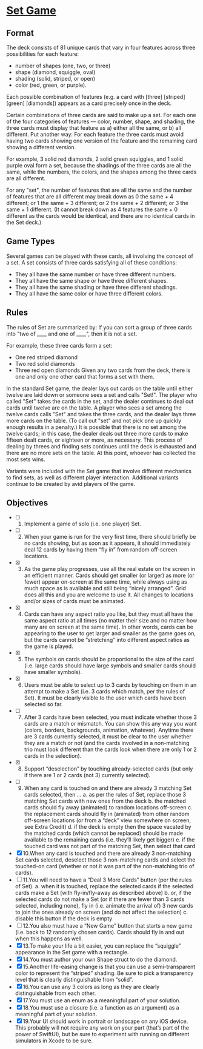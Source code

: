 #  [Set Game](https://en.wikipedia.org/wiki/Set_(card_game))

## Format

The deck consists of 81 unique cards that vary in four features across three possibilities for each feature:
* number of shapes (one, two, or three)
* shape (diamond, squiggle, oval)
* shading (solid, striped, or open)
* color (red, green, or purple).

Each possible combination of features (e.g. a card with [three] [striped] [green] [diamonds])
appears as a card precisely once in the deck.

Certain combinations of three cards are said to make up a set. For each one of the four categories of features — color, number, shape, and shading, the three cards must display that feature as a) either all the same, or b) all different. Put another way: For each feature the three cards must avoid having two cards showing one version of the feature and the remaining card showing a different version.

For example, 3 solid red diamonds, 2 solid green squiggles, and 1 solid purple oval form a set, because the shadings of the three cards are all the same, while the numbers, the colors, and the shapes among the three cards are all different.

For any "set", the number of features that are all the same and the number of features that are all different may break down as 0 the same + 4 different; or 1 the same + 3 different; or 2 the same + 2 different; or 3 the same + 1 different. (It cannot break down as 4 features the same + 0 different as the cards would be identical, and there are no identical cards in the Set deck.)

## Game Types

Several games can be played with these cards, all involving the concept of a set. A set consists of three cards satisfying all of these conditions: 
* They all have the same number or have three different numbers.
* They all have the same shape or have three different shapes.
* They all have the same shading or have three different shadings.
* They all have the same color or have three different colors.

## Rules

The rules of Set are summarized by: If you can sort a group of three cards into "two of ____ and one of ____", then it is not a set.

For example, these three cards form a set:
* One red striped diamond
* Two red solid diamonds
* Three red open diamonds
Given any two cards from the deck, there is one and only one other card that forms a set with them.

In the standard Set game, the dealer lays out cards on the table until either twelve are laid down or someone sees a set and calls "Set!". The player who called "Set" takes the cards in the set, and the dealer continues to deal out cards until twelve are on the table. A player who sees a set among the twelve cards calls "Set" and takes the three cards, and the dealer lays three more cards on the table. (To call out "set" and not pick one up quickly enough results in a penalty.) It is possible that there is no set among the twelve cards; in this case, the dealer deals out three more cards to make fifteen dealt cards, or eighteen or more, as necessary. This process of dealing by threes and finding sets continues until the deck is exhausted and there are no more sets on the table. At this point, whoever has collected the most sets wins.

Variants were included with the Set game that involve different mechanics to find sets, as well as different player interaction. Additional variants continue to be created by avid players of the game.

## Objectives

- [ ] 1. Implement a game of solo (i.e. one player) Set.
- [ ] 2. When your game is run for the very first time, there should briefly be no cards showing, but as soon as it appears, it should immediately deal 12 cards by having them “fly in” from random off-screen locations.
- [x] 3. As the game play progresses, use all the real estate on the screen in an efficient manner. Cards should get smaller (or larger) as more (or fewer) appear on-screen at the same time, while always using as much space as is available and still being “nicely arranged”. Grid does all this and you are welcome to use it. All changes to locations and/or sizes of cards must be animated. 
- [x] 4. Cards can have any aspect ratio you like, but they must all have the same aspect ratio at all times (no matter their size and no matter how many are on screen at the same time). In other words, cards can be appearing to the user to get larger and smaller as the game goes on, but the cards cannot be “stretching” into different aspect ratios as the game is played. 
- [x] 5. The symbols on cards should be proportional to the size of the card (i.e. large cards should have large symbols and smaller cards should have smaller symbols). 
- [x] 6. Users must be able to select up to 3 cards by touching on them in an attempt to make a Set (i.e. 3 cards which match, per the rules of Set). It must be clearly visible to the user which cards have been selected so far. 
- [ ] 7. After 3 cards have been selected, you must indicate whether those 3 cards are a match or mismatch. You can show this any way you want (colors, borders, backgrounds, animation, whatever). Anytime there are 3 cards currently selected, it must be clear to the user whether they are a match or not (and the cards involved in a non-matching trio must look different than the cards look when there are only 1 or 2 cards in the selection). 
- [x] 8. Support “deselection” by touching already-selected cards (but only if there are 1 or 2 cards (not 3) currently selected).
- [ ] 9. When any card is touched on and there are already 3 matching Set cards selected, then … a. as per the rules of Set, replace those 3 matching Set cards with new ones from the deck b. the matched cards should fly away (animated) to random locations off-screen c. the replacement cards should fly in (animated) from other random off-screen locations (or from a “deck” view somewhere on screen, see Extra Credit) d. if the deck is empty then the space vacated by the matched cards (which cannot be replaced) should be made available to the remaining cards (i.e. they’ll likely get bigger) e. if the touched card was not part of the matching Set, then select that card 
- [x] 10.When any card is touched and there are already 3 non-matching Set cards selected, deselect those 3 non-matching cards and select the touched-on card (whether or not it was part of the non-matching trio of cards). 
- [ ] 11.You will need to have a “Deal 3 More Cards” button (per the rules of Set). a. when it is touched, replace the selected cards if the selected cards make a Set (with fly-in/fly-away as described above) b. or, if the selected cards do not make a Set (or if there are fewer than 3 cards selected, including none), fly in (i.e. animate the arrival of) 3 new cards to join the ones already on screen (and do not affect the selection) c. disable this button if the deck is empty 
- [ ] 12.You also must have a “New Game” button that starts a new game (i.e. back to 12 randomly chosen cards). Cards should fly in and out when this happens as well. 
- [x] 13.To make your life a bit easier, you can replace the “squiggle” appearance in the Set game with a rectangle. 
- [x] 14.You must author your own Shape struct to do the diamond. 
- [x] 15.Another life-easing change is that you can use a semi-transparent color to represent the “striped” shading. Be sure to pick a transparency level that is clearly distinguishable from “solid”. 
- [x] 16.You can use any 3 colors as long as they are clearly distinguishable from each other. 
- [x] 17.You must use an enum as a meaningful part of your solution. 
- [x] 18.You must use a closure (i.e. a function as an argument) as a meaningful part of your solution. 
- [x] 19.Your UI should work in portrait or landscape on any iOS device. This probably will not require any work on your part (that’s part of the power of SwiftUI), but be sure to experiment with running on different simulators in Xcode to be sure. 
